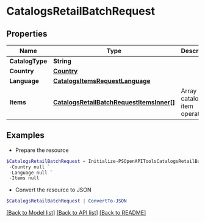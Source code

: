 # CatalogsRetailBatchRequest
## Properties

Name | Type | Description | Notes
------------ | ------------- | ------------- | -------------
**CatalogType** | **String** |  | 
**Country** | [**Country**](Country.md) |  | 
**Language** | [**CatalogsItemsRequestLanguage**](CatalogsItemsRequestLanguage.md) |  | 
**Items** | [**CatalogsRetailBatchRequestItemsInner[]**](CatalogsRetailBatchRequestItemsInner.md) | Array with catalogs item operations | 

## Examples

- Prepare the resource
```powershell
$CatalogsRetailBatchRequest = Initialize-PSOpenAPIToolsCatalogsRetailBatchRequest  -CatalogType null `
 -Country null `
 -Language null `
 -Items null
```

- Convert the resource to JSON
```powershell
$CatalogsRetailBatchRequest | ConvertTo-JSON
```

[[Back to Model list]](../README.md#documentation-for-models) [[Back to API list]](../README.md#documentation-for-api-endpoints) [[Back to README]](../README.md)


